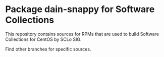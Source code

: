 # Package dain-snappy for Software Collections

This repository contains sources for RPMs that are used
to build Software Collections for CentOS by SCLo SIG.

Find other branches for specific sources.
